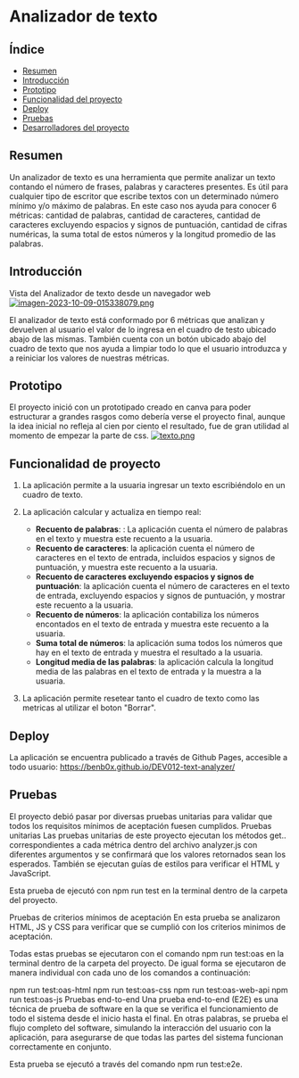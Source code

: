 # Analizador de texto

## Índice

* [Resumen](#Resumen)
* [Introducción](#Introducción)
* [Prototipo](#Prototipo)
* [Funcionalidad del proyecto](#Funcionalidad-del-proyecto)
* [Deploy](#Deploy)
* [Pruebas](#Pruebas)
* [Desarrolladores del proyecto](#Desarrolladores-del-proyecto)


## Resumen

Un analizador de texto es una herramienta que permite analizar un texto contando el número de frases, palabras y caracteres presentes.
Es útil para cualquier tipo de escritor que escribe textos con un determinado número mínimo y/o máximo de palabras. 
En este caso nos ayuda para conocer 6 métricas: 
cantidad de palabras, cantidad de caracteres, cantidad de caracteres excluyendo espacios y signos de puntuación, cantidad de cifras numéricas, la suma total de estos números y la longitud promedio de las palabras.


## Introducción
Vista del Analizador de texto desde un navegador web 
[![imagen-2023-10-09-015338079.png](https://i.postimg.cc/fR5M0kwG/imagen-2023-10-09-015338079.png)](https://postimg.cc/MncCC6f5)

El analizador de texto está conformado por 6 métricas que analizan y devuelven al usuario el valor de lo ingresa en el cuadro de testo ubicado abajo de las mismas.
También cuenta con un botón ubicado abajo del cuadro de texto que nos ayuda a limpiar todo lo que 
el usuario introduzca y a reiniciar los valores de nuestras métricas. 


## Prototipo
El proyecto inició con un prototipado creado en canva para poder estructurar a grandes rasgos como debería verse el proyecto final, aunque la idea inicial no refleja al cien por ciento el resultado, fue de gran utilidad al momento de empezar la parte de css.
[![texto.png](https://i.postimg.cc/15j0QpnX/texto.png)](https://postimg.cc/Xp9BKBg6)

## Funcionalidad de proyecto

1. La aplicación permite a la usuaria ingresar un texto escribiéndolo
en un cuadro de texto.

2. La aplicación calcular y actualiza en tiempo real:

    - **Recuento de palabras**: : La aplicación cuenta el número de palabras en el texto y muestra este recuento a la usuaria.
    - **Recuento de caracteres**: la aplicación cuenta el número de caracteres en el texto de entrada, incluidos espacios y signos de
    puntuación, y muestra este recuento a la usuaria.
    - **Recuento de caracteres excluyendo espacios y signos de puntuación**:
    la aplicación cuenta el número de caracteres en el texto de
    entrada, excluyendo espacios y signos de puntuación, y mostrar este recuento
    a la usuaria.
    - **Recuento de números**: la aplicación contabiliza los números encontados en el texto de entrada y muestra este recuento a la usuaria.
    - **Suma total de números**: la aplicación suma todos los números que
    hay en el texto de entrada y muestra el resultado a la usuaria.
    - **Longitud media de las palabras**: la aplicación calcula la
    longitud media de las palabras en el texto de entrada y la muestra a la usuaria.

3. La aplicación permite resetear tanto el cuadro de texto como las metricas al utilizar el boton "Borrar".


## Deploy

La aplicación se encuentra publicado a través de Github Pages, accesible a todo usuario: https://benb0x.github.io/DEV012-text-analyzer/

## Pruebas
El proyecto debió pasar por diversas pruebas unitarias para validar que todos los requisitos mínimos de aceptación fuesen cumplidos.
Pruebas unitarias
Las pruebas unitarias de este proyecto ejecutan los métodos get.. correspondientes a cada métrica dentro del archivo analyzer.js con diferentes argumentos y se confirmará que los valores retornados sean los esperados. También se ejecutan guías de estilos para
verificar el HTML y JavaScript.

Esta prueba de ejecutó con npm run test en la terminal dentro de la carpeta del proyecto.

Pruebas de criterios mínimos de aceptación
En esta prueba se analizaron HTML, JS y CSS para verificar que se cumplió con los criterios minimos de aceptación.

Todas estas pruebas se ejecutaron con el comando npm run test:oas en la terminal dentro de la carpeta del proyecto. De igual forma se ejecutaron de manera individual con cada uno de los comandos a continuación:

npm run test:oas-html
npm run test:oas-css
npm run test:oas-web-api
npm run test:oas-js
Pruebas end-to-end
Una prueba end-to-end (E2E) es una técnica de prueba de software en la que se verifica el funcionamiento de todo el sistema desde el inicio hasta el final. En otras palabras, se prueba el flujo completo del software, simulando la interacción del usuario con la 
aplicación, para asegurarse de que todas las partes del sistema funcionan correctamente en conjunto.

Esta prueba se ejecutó a través del comando npm run test:e2e.



